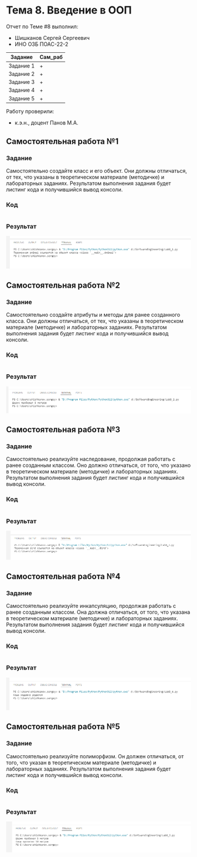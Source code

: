 # Тема 8. Введение в ООП
Отчет по Теме #8 выполнил:
- Шишканов Сергей Сергеевич
- ИНО ОЗБ ПОАС-22-2

| Задание | Сам_раб |
| ------ | ------ |
| Задание 1 | + |
| Задание 2 | + |
| Задание 3 | + |
| Задание 4 | + |
| Задание 5 | + |

Работу проверили:
- к.э.н., доцент Панов М.А.

## Самостоятельная работа №1
### Задание
Самостоятельно создайте класс и его объект. Они должны отличаться, от тех, что указаны в теоретическом материале (методичке) и лабораторных заданиях.
Результатом выполнения задания будет листинг кода и получившийся вывод консоли.

### Код
```python

```

### Результат
![](https://github.com/GreyKnightGK/SoftwareEngineering/blob/Тема_8/pic/Lab8_1.png)

## Самостоятельная работа №2
### Задание
Самостоятельно создайте атрибуты и методы для ранее созданного класса. Они должны отличаться, от тех, что указаны в теоретическом материале (методичке) и лабораторных заданиях.
Результатом выполнения задания будет листинг кода и получившийся вывод консоли.

### Код
```python

```

### Результат
![](https://github.com/GreyKnightGK/SoftwareEngineering/blob/Тема_8/pic/Lab8_2.png)

## Самостоятельная работа №3
### Задание
Самостоятельно реализуйте наследование, продолжая работать с ранее созданным классом. Оно должно отличаться, от того, что указано в теоретическом материале (методичке) и лабораторных
заданиях. Результатом выполнения задания будет листинг кода и получившийся вывод консоли.

### Код
```python

```

### Результат
![](https://github.com/GreyKnightGK/SoftwareEngineering/blob/Тема_8/pic/Lab8_3.png)

## Самостоятельная работа №4
### Задание
Самостоятельно реализуйте инкапсуляцию, продолжая работать с ранее созданным классом. Она должна отличаться, от того, что указана в теоретическом материале (методичке) и лабораторных
заданиях. Результатом выполнения задания будет листинг кода и получившийся вывод консоли.

### Код
```python

```

### Результат
![](https://github.com/GreyKnightGK/SoftwareEngineering/blob/Тема_8/pic/Lab8_4.png)

## Самостоятельная работа №5
### Задание
Самостоятельно реализуйте полиморфизм. Он должен отличаться, от того, что указан в теоретическом материале (методичке) и лабораторных заданиях. Результатом выполнения задания будет
листинг кода и получившийся вывод консоли.

### Код
```python

```

### Результат
![](https://github.com/GreyKnightGK/SoftwareEngineering/blob/Тема_8/pic/Lab8_5.png)
